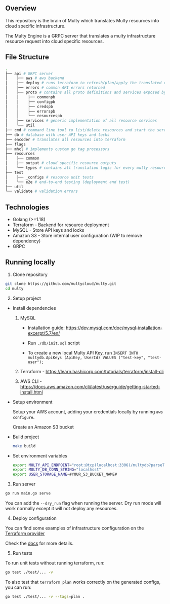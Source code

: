 ## Overview

This repository is the brain of Multy which translates Multy resources into cloud specific infrastructure.

The Multy Engine is a GRPC server that translates a multy infrastructure resource request into cloud specific resources.

## File Structure

```bash
.
├── api # GRPC server
│    ├── aws # aws backend 
│    ├── deploy # runs terraform to refresh/plan/apply the translated config
│    ├── errors # common API errors returned 
│    ├── proto # contains all proto definitions and services exposed by the GRPC server 
│    │    ├── commonpb
│    │    ├── configpb
│    │    ├── credspb
│    │    ├── errorspb
│    │    └── resourcespb
│    ├── services # generic implementation of all resource services
│    └── util
├── cmd # command line tool to list/delete resources and start the server
├── db # database with user API keys and locks
├── encoder # translates all resources into terraform
├── flags
├── mhcl # implements custom go tag processors
├── resources
│    ├── common
│    ├── output # cloud specific resource outputs
│    └── types # contains all translation logic for every multy resource
├── test
│    ├── _configs # resource unit tests
│    └── e2e # end-to-end testing (deployment and test)
├── util 
└── validate # validation errors

```

## Technologies

- Golang (>=1.18)
- Terraform - Backend for resource deployment
- MySQL - Store API keys and locks
- Amazon S3 - Store internal user configuration (WIP to remove dependency)
- GRPC

## Running locally

1. Clone repository

```bash
git clone https://github.com/multycloud/multy.git
cd multy
```

2. Setup project

- Install dependencies

  1. MySQL

      - Installation guide: https://dev.mysql.com/doc/mysql-installation-excerpt/5.7/en/

      - Run `./db/init.sql` script

      - To create a new local Multy API Key, run `INSERT INTO multydb.ApiKeys (ApiKey, UserId) VALUES ("test-key", "test-user");`

  2. Terraform - https://learn.hashicorp.com/tutorials/terraform/install-cli
  3. AWS CLI - https://docs.aws.amazon.com/cli/latest/userguide/getting-started-install.html

- Setup environment

  Setup your AWS account, adding your credentials locally by running `aws configure`.

  Create an Amazon S3 bucket

- Build project

  ```bash
  make build
  ```

- Set environment variables

  ```bash
  export MULTY_API_ENDPOINT="root:@tcp(localhost:3306)/multydb?parseTime=true;"
  export MULTY_DB_CONN_STRING="localhost"
  export USER_STORAGE_NAME=#YOUR_S3_BUCKET_NAME#
  ```

3. Run server

```bash
go run main.go serve 
```

  You can add the `--dry_run` flag when running the server. Dry run mode will work normally except it will not deploy any
resources.

4. Deploy configuration

  You can find some examples of infrastructure configuration on
the [Terraform provider](https://github.com/multycloud/terraform-provider-multy/tree/main/tests)

Check the [docs](https://docs.multy.dev/getting-started) for more details.

5. Run tests

To run unit tests without running terraform, run:
```bash
go test ./test/... -v 
```

To also test that `terraform plan` works correctly on the generated configs, you can run:

```bash
go test ./test/... -v --tags=plan .
```
